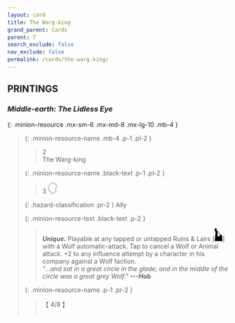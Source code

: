 ```yaml
---
layout: card
title: The Warg-king
grand_parent: Cards
parent: T
search_exclude: false
nav_exclude: false
permalink: /cards/the-warg-king/
---
```


## PRINTINGS


### _Middle-earth: The Lidless Eye_

{: .minion-resource .mx-sm-6 .mx-md-8 .mx-lg-10 .mb-4 }
> {: .minion-resource-name .mb-4 .p-1 .pl-2 }
> > <div class="hazard-mp">2</div>
> > <div class="card-name">The Warg-king</div>
>
> {: .minion-resource-name .black-text .p-1 .pl-2 }
> > 3 ![](/assets/images/mind.svg)
>
> {: .hazard-classification .pr-2 }
> Ally
>
> {: .minion-resource-text .black-text .p-2 }
> > _**Unique.**_ Playable at any tapped or untapped Ruins & Lairs \[![](/assets/images/ruinlair.svg)] with a Wolf automatic-attack. Tap to cancel a Wolf or Animal attack. +2 to any influence attempt by a character in his company against a Wolf faction. <br>_“...and sat in a great circle in the glade; and in the middle of the circle was a great grey _Wolf._"_ ***---&#65279;Hob*** 
> 
> {: .minion-resource-name .p-1 .pr-2 }
> > <div class="card-shield">【 4/8 】</div>
> > <div class="card-corruption-white">&nbsp;</div>
